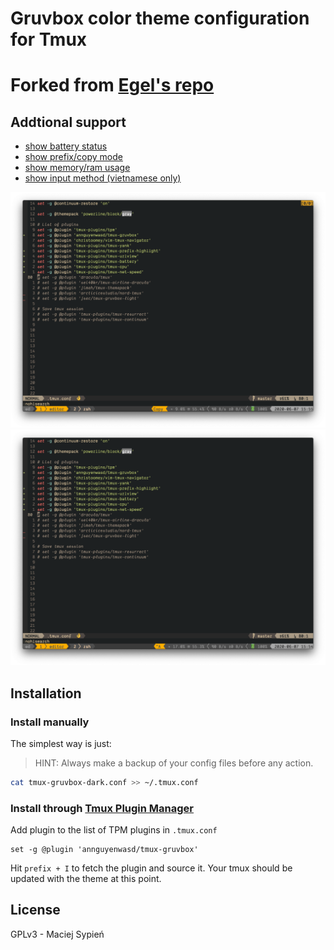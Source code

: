 # Gruvbox color theme configuration for Tmux
# Forked from [Egel's repo](https://github.com/egel/tmux-gruvbox)
## Addtional support

- [show battery status](https://github.com/tmux-plugins/tmux-battery)
- [show prefix/copy mode](https://github.com/tmux-plugins/tmux-prefix-highlight)
- [show memory/ram usage](https://github.com/tmux-plugins/tmux-cpu)
- [show input method (vietnamese only)](https://github.com/annguyenwasd/tmux-osx-selected-input-source)

![Copy mode](./images/copy-mode.png)
![Prefix](./images/prefix.png)

## Installation
### Install manually
The simplest way is just:

> HINT: Always make a backup of your config files before any action.

```bash
cat tmux-gruvbox-dark.conf >> ~/.tmux.conf
```

### Install through [Tmux Plugin Manager](https://github.com/tmux-plugins/tpm)
Add plugin to the list of TPM plugins in `.tmux.conf`
```
set -g @plugin 'annguyenwasd/tmux-gruvbox'
```
Hit `prefix + I` to fetch the plugin and source it.
Your tmux should be updated with the theme at this point.

## License
GPLv3 - Maciej Sypień

[github-tmux]: https://github.com/tmux/tmux
[github-grovbox]: https://github.com/morhetz/gruvbox
[github-hack]: https://github.com/chrissimpkins/Hack

